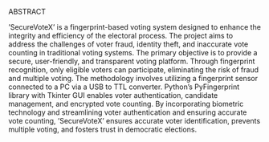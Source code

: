ABSTRACT

’SecureVoteX’ is a fingerprint-based voting system designed to enhance the integrity and efficiency of the electoral process. The project aims to address the challenges of voter fraud, identity theft, and inaccurate vote counting in traditional voting systems. The primary objective is to provide a secure, user-friendly, and transparent voting platform. Through fingerprint recognition, only eligible voters can participate, eliminating the risk of fraud and multiple voting. The methodology involves utilizing a fingerprint sensor connected to a PC via a USB to TTL converter. Python’s PyFingerprint library with Tkinter GUI enables voter authentication, candidate management, and encrypted vote counting. By incorporating biometric technology and streamlining voter authentication and ensuring accurate vote counting, ’SecureVoteX’ ensures accurate voter identification, prevents multiple voting, and fosters trust in democratic elections.